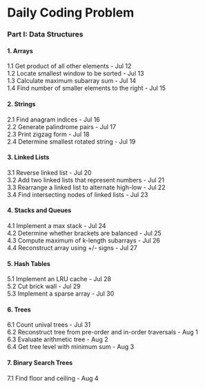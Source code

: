 # Daily Coding Problem

### Part I: Data Structures

#### 1. Arrays
1.1 Get product of all other elements - Jul 12  
1.2 Locate smallest window to be sorted - Jul 13  
1.3 Calculate maximum subarray sum - Jul 14  
1.4 Find number of smaller elements to the right - Jul 15

#### 2. Strings
2.1 Find anagram indices - Jul 16  
2.2 Generate palindrome pairs - Jul 17  
2.3 Print zigzag form - Jul 18  
2.4 Determine smallest rotated string - Jul 19

#### 3. Linked Lists
3.1 Reverse linked list - Jul 20  
3.2 Add two linked lists that represent numbers - Jul 21  
3.3 Rearrange a linked list to alternate high-low - Jul 22  
3.4 Find intersecting nodes of linked lists - Jul 23

#### 4. Stacks and Queues
4.1 Implement a max stack - Jul 24  
4.2 Determine whether brackets are balanced - Jul 25  
4.3 Compute maximum of k-length subarrays - Jul 26  
4.4 Reconstruct array using +/- signs - Jul 27

#### 5. Hash Tables
5.1 Implement an LRU cache - Jul 28  
5.2 Cut brick wall - Jul 29  
5.3 Implement a sparse array - Jul 30

#### 6. Trees
6.1 Count unival trees - Jul 31  
6.2 Reconstruct tree from pre-order and in-order traversals - Aug 1  
6.3 Evaluate arithmetic tree - Aug 2  
6.4 Get tree level with minimum sum - Aug 3

#### 7. Binary Search Trees
7.1 Find floor and ceiling - Aug 4  
